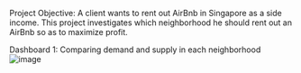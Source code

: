 Project Objective: 
A client wants to rent out AirBnb in Singapore as a side income. This project investigates which neighborhood he should rent out an AirBnb so as to maximize profit. 


Dashboard 1: Comparing demand and supply in each neighborhood
![image](https://user-images.githubusercontent.com/112041340/198963184-40da3be8-03c7-4d07-ac67-2881b2f24d2d.png)
